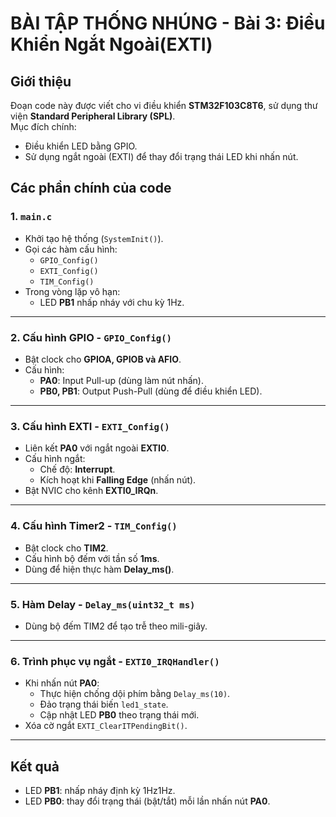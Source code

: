 # BÀI TẬP THỐNG NHÚNG - Bài 3: Điều Khiển Ngắt Ngoài(EXTI)

## Giới thiệu
Đoạn code này được viết cho vi điều khiển **STM32F103C8T6**, sử dụng thư viện **Standard Peripheral Library (SPL)**.  
Mục đích chính:  
- Điều khiển LED bằng GPIO.  
- Sử dụng ngắt ngoài (EXTI) để thay đổi trạng thái LED khi nhấn nút.  

## Các phần chính của code

### 1. `main.c`
- Khởi tạo hệ thống (`SystemInit()`).
- Gọi các hàm cấu hình:  
  - `GPIO_Config()`  
  - `EXTI_Config()`  
  - `TIM_Config()`  
- Trong vòng lặp vô hạn:
  - LED **PB1** nhấp nháy với chu kỳ 1Hz.

---

### 2. Cấu hình GPIO - `GPIO_Config()`
- Bật clock cho **GPIOA, GPIOB và AFIO**.  
- Cấu hình:
  - **PA0**: Input Pull-up (dùng làm nút nhấn).  
  - **PB0, PB1**: Output Push-Pull (dùng để điều khiển LED).  

---

### 3. Cấu hình EXTI - `EXTI_Config()`
- Liên kết **PA0** với ngắt ngoài **EXTI0**.  
- Cấu hình ngắt:  
  - Chế độ: **Interrupt**.  
  - Kích hoạt khi **Falling Edge** (nhấn nút).  
- Bật NVIC cho kênh **EXTI0_IRQn**.

---

### 4. Cấu hình Timer2 - `TIM_Config()`
- Bật clock cho **TIM2**.  
- Cấu hình bộ đếm với tần số **1ms**.  
- Dùng để hiện thực hàm **Delay_ms()**.

---

### 5. Hàm Delay - `Delay_ms(uint32_t ms)`
- Dùng bộ đếm TIM2 để tạo trễ theo mili-giây.

---

### 6. Trình phục vụ ngắt - `EXTI0_IRQHandler()`
- Khi nhấn nút **PA0**:  
  - Thực hiện chống dội phím bằng `Delay_ms(10)`.  
  - Đảo trạng thái biến `led1_state`.  
  - Cập nhật LED **PB0** theo trạng thái mới.  
- Xóa cờ ngắt `EXTI_ClearITPendingBit()`.

---

## Kết quả
- LED **PB1**: nhấp nháy định kỳ 1Hz1Hz.  
- LED **PB0**: thay đổi trạng thái (bật/tắt) mỗi lần nhấn nút **PA0**.  
